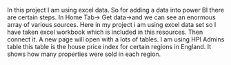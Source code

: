 In this project I am using excel data. 
So for adding a data into power BI there are certain steps.
In Home Tab-> Get data->and we can see an enormous array of various sources. Here in my project i am using excel data set so I have taken excel workbook which is included in this resources. 
Then connect it. 
A new page will open with a lots of tables. 
I am using HPI Admins table this table is the house price index for certain regions in England. 
It shows how many properties were sold in each region.
